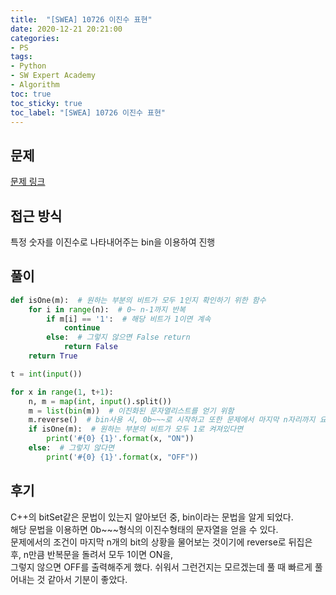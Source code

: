 ```yaml
---
title:  "[SWEA] 10726 이진수 표현"
date: 2020-12-21 20:21:00
categories:
- PS 
tags:
- Python
- SW Expert Academy
- Algorithm
toc: true
toc_sticky: true
toc_label: "[SWEA] 10726 이진수 표현"
---
```

## 문제
[문제 링크](https://swexpertacademy.com/main/code/problem/problemDetail.do?contestProbId=AXRSXf_a9qsDFAXS&categoryId=AXRSXf_a9qsDFAXS&categoryType=CODE)
<!--break-->

## 접근 방식
특정 숫자를 이진수로 나타내어주는 bin을 이용하여 진행

## 풀이

```python
def isOne(m):  # 원하는 부분의 비트가 모두 1인지 확인하기 위한 함수
    for i in range(n):  # 0~ n-1까지 반복
        if m[i] == '1':  # 해당 비트가 1이면 계속
            continue
        else:  # 그렇지 않으면 False return
            return False
    return True

t = int(input())

for x in range(1, t+1):
    n, m = map(int, input().split())
    m = list(bin(m))  # 이진화된 문자열리스트를 얻기 위함
    m.reverse()  # bin사용 시, 0b~~~로 시작하고 또한 문제에서 마지막 n자리까지 요구하므로 뒤부터 찾기 위해 reverse 진행
    if isOne(m):  # 원하는 부분의 비트가 모두 1로 켜져있다면
        print('#{0} {1}'.format(x, "ON"))
    else:  # 그렇지 않다면 
        print('#{0} {1}'.format(x, "OFF"))
```

## 후기
C++의 bitSet같은 문법이 있는지 알아보던 중, bin이라는 문법을 알게 되었다.  
해당 문법을 이용하면 0b~~~형식의 이진수형태의 문자열을 얻을 수 있다.  
문제에서의 조건이 마지막 n개의 bit의 상황을 물어보는 것이기에 reverse로 뒤집은 후, n만큼 반복문을 돌려서 모두 1이면 ON을,  
그렇지 않으면 OFF를 출력해주게 했다. 쉬워서 그런건지는 모르겠는데 풀 때 빠르게 풀어내는 것 같아서 기분이 좋았다.
